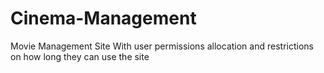 # Cinema-Management
Movie Management Site With user permissions allocation and restrictions on how long they can use the site
